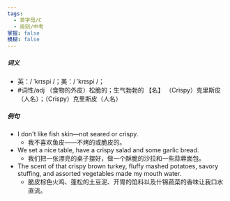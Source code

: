 ```yaml
---
tags:
  - 首字母/C
  - 级别/中考
掌握: false
模糊: false
---
```

##### 词义
- 英：/ ˈkrɪspi /；美：/ ˈkrɪspi /；
- #词性/adj （食物的外皮）松脆的；生气勃勃的
【名】  （Crispy）克里斯皮（人名）；（Crispy）克里斯皮（人名）
##### 例句
- I don't like fish skin—not seared or crispy.
	- 我不喜欢鱼皮——不烤的或脆皮的。
- We set a nice table, have a crispy salad and some garlic bread.
	- 我们把一张漂亮的桌子摆好，做一个酥脆的沙拉和一些蒜蓉面包。
- The scent of that crispy brown turkey, fluffy mashed potatoes, savory stuffing, and assorted vegetables made my mouth water.
	- 脆皮棕色火鸡、蓬松的土豆泥、开胃的馅料以及什锦蔬菜的香味让我口水直流。
